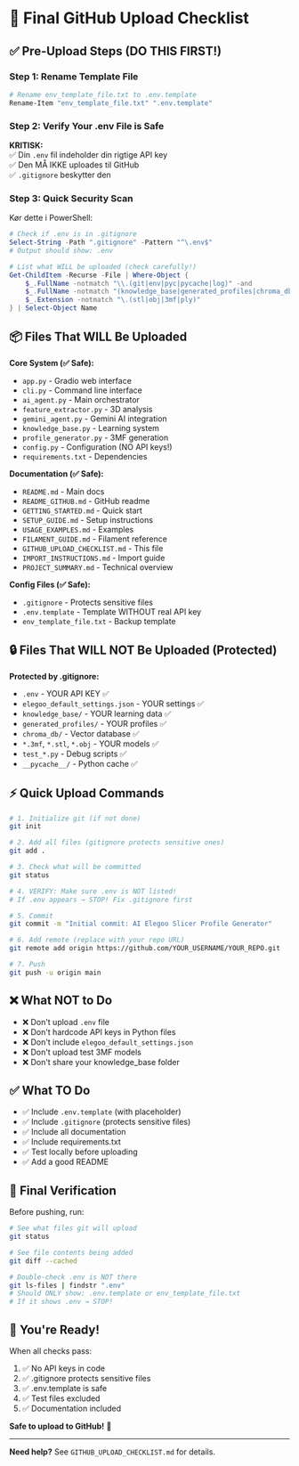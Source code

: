 # 🚀 Final GitHub Upload Checklist

## ✅ Pre-Upload Steps (DO THIS FIRST!)

### Step 1: Rename Template File

```bash
# Rename env_template_file.txt to .env.template
Rename-Item "env_template_file.txt" ".env.template"
```

### Step 2: Verify Your .env File is Safe

**KRITISK:**  
✅ Din `.env` fil indeholder din rigtige API key  
✅ Den MÅ IKKE uploades til GitHub  
✅ `.gitignore` beskytter den  

### Step 3: Quick Security Scan

Kør dette i PowerShell:
```powershell
# Check if .env is in .gitignore
Select-String -Path ".gitignore" -Pattern "^\.env$"
# Output should show: .env

# List what WILL be uploaded (check carefully!)
Get-ChildItem -Recurse -File | Where-Object {
    $_.FullName -notmatch "\\.(git|env|pyc|pycache|log)" -and
    $_.FullName -notmatch "(knowledge_base|generated_profiles|chroma_db|models_cache)" -and
    $_.Extension -notmatch "\.(stl|obj|3mf|ply)"
} | Select-Object Name
```

## 📦 Files That WILL Be Uploaded

**Core System (✅ Safe):**
- `app.py` - Gradio web interface
- `cli.py` - Command line interface
- `ai_agent.py` - Main orchestrator
- `feature_extractor.py` - 3D analysis
- `gemini_agent.py` - Gemini AI integration
- `knowledge_base.py` - Learning system
- `profile_generator.py` - 3MF generation
- `config.py` - Configuration (NO API keys!)
- `requirements.txt` - Dependencies

**Documentation (✅ Safe):**
- `README.md` - Main docs
- `README_GITHUB.md` - GitHub readme
- `GETTING_STARTED.md` - Quick start
- `SETUP_GUIDE.md` - Setup instructions
- `USAGE_EXAMPLES.md` - Examples
- `FILAMENT_GUIDE.md` - Filament reference
- `GITHUB_UPLOAD_CHECKLIST.md` - This file
- `IMPORT_INSTRUCTIONS.md` - Import guide
- `PROJECT_SUMMARY.md` - Technical overview

**Config Files (✅ Safe):**
- `.gitignore` - Protects sensitive files
- `.env.template` - Template WITHOUT real API key
- `env_template_file.txt` - Backup template

## 🔒 Files That WILL NOT Be Uploaded (Protected)

**Protected by .gitignore:**
- `.env` - YOUR API KEY ✅
- `elegoo_default_settings.json` - YOUR settings ✅
- `knowledge_base/` - YOUR learning data ✅
- `generated_profiles/` - YOUR profiles ✅
- `chroma_db/` - Vector database ✅
- `*.3mf`, `*.stl`, `*.obj` - YOUR models ✅
- `test_*.py` - Debug scripts ✅
- `__pycache__/` - Python cache ✅

## ⚡ Quick Upload Commands

```bash
# 1. Initialize git (if not done)
git init

# 2. Add all files (gitignore protects sensitive ones)
git add .

# 3. Check what will be committed
git status

# 4. VERIFY: Make sure .env is NOT listed!
# If .env appears → STOP! Fix .gitignore first

# 5. Commit
git commit -m "Initial commit: AI Elegoo Slicer Profile Generator"

# 6. Add remote (replace with your repo URL)
git remote add origin https://github.com/YOUR_USERNAME/YOUR_REPO.git

# 7. Push
git push -u origin main
```

## ❌ What NOT to Do

- ❌ Don't upload `.env` file
- ❌ Don't hardcode API keys in Python files
- ❌ Don't include `elegoo_default_settings.json`
- ❌ Don't upload test 3MF models
- ❌ Don't share your knowledge_base folder

## ✅ What TO Do

- ✅ Include `.env.template` (with placeholder)
- ✅ Include `.gitignore` (protects sensitive files)
- ✅ Include all documentation
- ✅ Include requirements.txt
- ✅ Test locally before uploading
- ✅ Add a good README

## 🎯 Final Verification

Before pushing, run:

```bash
# See what files git will upload
git status

# See file contents being added
git diff --cached

# Double-check .env is NOT there
git ls-files | findstr ".env"
# Should ONLY show: .env.template or env_template_file.txt
# If it shows .env → STOP!
```

## 🚀 You're Ready!

When all checks pass:
1. ✅ No API keys in code
2. ✅ .gitignore protects sensitive files
3. ✅ .env.template is safe
4. ✅ Test files excluded
5. ✅ Documentation included

**Safe to upload to GitHub!** 🎉

---

**Need help?** See `GITHUB_UPLOAD_CHECKLIST.md` for details.

